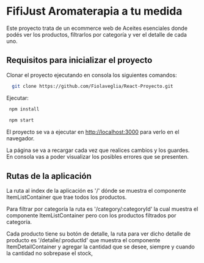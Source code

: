 # FifiJust Aromaterapia a tu medida

Este proyecto trata de un ecommerce web de Aceites esenciales donde podés ver los productos, filtrarlos por categoría y ver el detalle de cada uno. 

## Requisitos para inicializar el proyecto

Clonar el proyecto ejecutando en consola los siguientes comandos: 

```bash
  git clone https://github.com/Fiolaveglia/React-Proyecto.git 
 ```

 Ejecutar: 

 ```bash 
  npm install
  
  npm start
```
El proyecto se va a ejecutar en [http://localhost:3000](http://localhost:3000) para verlo en el navegador.

La página se va a recargar cada vez que realices cambios y los guardes.\
En consola vas a poder visualizar los posibles errores que se presenten.

## Rutas de la aplicación 

La ruta al index de la aplicación es '/' dónde se muestra el componente ItemListContainer que trae todos los productos. 

Para filtrar por categoría la ruta es '/category/:categoryId' la cual muestra el componente ItemListContainer pero con los productos filtrados por categoría. 

Cada producto tiene su botón de detalle, la ruta para ver dicho detalle de producto es '/detalle/:productId' que muestra el componente ItemDetailContainer y agregar la cantidad que se desee, siempre y cuando la cantidad no sobrepase el stock, 



